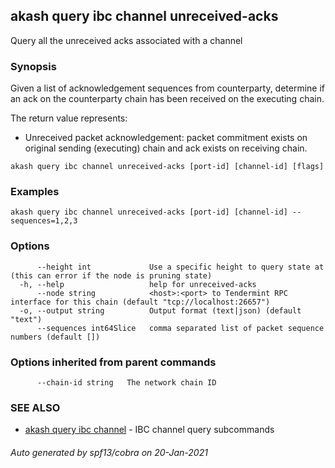 ## akash query ibc channel unreceived-acks

Query all the unreceived acks associated with a channel

### Synopsis

Given a list of acknowledgement sequences from counterparty, determine if an ack on the counterparty chain has been received on the executing chain.

The return value represents:
- Unreceived packet acknowledgement: packet commitment exists on original sending (executing) chain and ack exists on receiving chain.


```
akash query ibc channel unreceived-acks [port-id] [channel-id] [flags]
```

### Examples

```
akash query ibc channel unreceived-acks [port-id] [channel-id] --sequences=1,2,3
```

### Options

```
      --height int             Use a specific height to query state at (this can error if the node is pruning state)
  -h, --help                   help for unreceived-acks
      --node string            <host>:<port> to Tendermint RPC interface for this chain (default "tcp://localhost:26657")
  -o, --output string          Output format (text|json) (default "text")
      --sequences int64Slice   comma separated list of packet sequence numbers (default [])
```

### Options inherited from parent commands

```
      --chain-id string   The network chain ID
```

### SEE ALSO

* [akash query ibc channel](akash_query_ibc_channel.md)	 - IBC channel query subcommands

###### Auto generated by spf13/cobra on 20-Jan-2021
